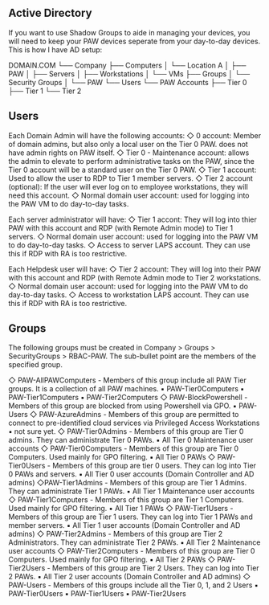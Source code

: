 ## Active Directory

If you want to use Shadow Groups to aide in managing your devices, you will need to keep your PAW devices seperate from your day-to-day devices.  This is how I have AD setup:

DOMAIN.COM
└── Company
    ├── Computers
    │   └── Location A
    │       ├── PAW
    │       ├── Servers
    │       ├── Workstations
    │       └── VMs
    ├── Groups
    │   └── Security Groups
    │       └── PAW
    └── Users
        └── PAW Accounts
            ├── Tier 0
            ├── Tier 1
            └── Tier 2

## Users

Each Domain Admin will have the following accounts:
   ◇ 0 account: Member of domain admins, but also only a local user on the Tier 0 PAW.  does not have admin rights on PAW itself.
   ◇ Tier 0 - Maintenance account:  allows the admin to elevate to perform administrative tasks on the PAW, since the Tier 0 account will be a standard user on the Tier 0 PAW.
   ◇ Tier 1 account: Used to allow the user to RDP to Tier 1 member servers.
   ◇ Tier 2 account (optional): If the user will ever log on to employee workstations, they will need this account.
   ◇ Normal domain user account: used for logging into the PAW VM to do day-to-day tasks.

Each server administrator will have:
   ◇ Tier 1 accont: They will log into thier PAW with this account and RDP (with Remote Admin mode) to Tier 1 servers.
   ◇ Normal domain user account: used for logging into the PAW VM to do day-to-day tasks.
   ◇ Access to server LAPS account.  They can use this if RDP with RA is too restrictive.

Each Helpdesk user will have:
   ◇ Tier 2 account: They will log into their PAW with this account and RDP (with Remote Admin mode to Tier 2 workstations.
   ◇ Normal domain user account: used for logging into the PAW VM to do day-to-day tasks.
   ◇ Access to workstation LAPS account.  They can use this if RDP with RA is too restrictive.  

## Groups

The following groups must be created in Company > Groups > SecurityGroups > RBAC-PAW.  The sub-bullet point are the members of the specified group.

   ◇ PAW-AllPAWComputers - Members of this group include all PAW Tier groups.  It is a collection of all PAW machines.
      ▪ PAW-Tier0Computers
      ▪ PAW-Tier1Computers
      ▪ PAW-Tier2Computers
   ◇ PAW-BlockPowershell - Members of this group are blocked from using Powershell via GPO.
      ▪ PAW-Users
   ◇ PAW-AzureAdmins - Members of this group are permitted to connect to pre-identified cloud services via Privileged Access Workstations
      ▪ not sure yet.
   ◇ PAW-Tier0Admins - Members of this group are Tier 0 admins.  They can administrate Tier 0 PAWs.
      ▪ All Tier 0 Maintenance user accounts
   ◇ PAW-Tier0Computers - Members of this group are Tier 0 Computers.  Used mainly for GPO filtering.
      ▪ All Tier 0 PAWs
   ◇ PAW-Tier0Users - Members of this group are tier 0 users.  They can log into Tier 0 PAWs and servers.
      ▪ All Tier 0 user accounts (Domain Controller and AD admins)
   ◇PAW-Tier1Admins - Members of this group are Tier 1 Admins.  They can administrate Tier 1 PAWs.
      ▪ All Tier 1 Maintenance user accounts
   ◇ PAW-Tier1Computers - Members of this group are Tier 1 Computers.  Used mainly for GPO filtering.
      ▪ All Tier 1 PAWs
   ◇ PAW-Tier1Users - Members of this group are Tier 1 users.  They can log into Tier 1 PAWs and member servers.
      ▪ All Tier 1 user accounts (Domain Controller and AD admins)
   ◇ PAW-Tier2Admins - Members of this group are Tier 2 Administrators.  They can administrate Tier 2 PAWs.
      ▪ All Tier 2 Maintenance user accounts
   ◇ PAW-Tier2Computers - Members of this group are Tier 0 Computers.  Used mainly for GPO filtering.
      ▪ All Tier 2 PAWs
   ◇ PAW-Tier2Users - Members of this group are Tier 2 Users.  They can log into Tier 2 PAWs.
      ▪ All Tier 2 user accounts (Domain Controller and AD admins)
   ◇ PAW-Users - Members of this groups include all the Tier 0, 1, and 2 Users
      ▪ PAW-Tier0Users
      ▪ PAW-Tier1Users
      ▪ PAW-Tier2Users
